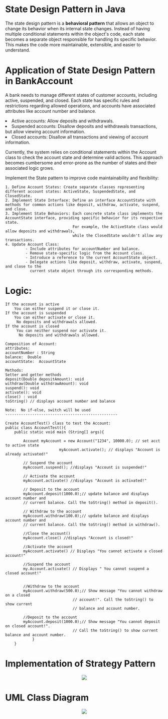 # State Design Pattern in Java

The state design pattern is a **behavioral pattern** that allows an object to change its behavior when its internal state changes. Instead of having multiple conditional statements within the object's code, each state becomes a separate object responsible for handling its specific behavior. This makes the code more maintainable, extensible, and easier to understand.

# Application of State Design Pattern in BankAccount

A bank needs to manage different states of customer accounts, including active, suspended, and closed. Each state has specific rules and restrictions regarding allowed operations, and accounts have associated attributes like account number and balance.

<li> Active accounts: Allow deposits and withdrawals. <br>
<li> Suspended accounts: Disallow deposits and withdrawals transactions, but allow viewing account information.  <br>
<li> Closed accounts: Disallow all transactions and viewing of account information. <br>

Currently, the system relies on conditional statements within the Account class to check the account state and determine valid actions. This approach becomes cumbersome and error-prone as the number of states and their associated logic grows.

Implement the State pattern to improve code maintainability and flexibility:
```
1. Define Account States: Create separate classes representing different account states: ActiveState, SuspendedState, and ClosedState.
2. Implement State Interface: Define an interface AccountState with methods for common actions like deposit, withdraw, activate, suspend, and close.
3. Implement State Behaviors: Each concrete state class implements the AccountState interface, providing specific behavior for its respective state.
                              For example, the ActiveState class would allow deposits and withdrawals,
                              while the ClosedState wouldn't allow any transactions.
4. Update Account Class:
         - Include attributes for accountNumber and balance.
         - Remove state-specific logic from the Account class.
         - Introduce a reference to the current AccountState object.
         - Delegate actions like deposit, withdraw, activate, suspend, and close to the
           current state object through its corresponding methods.

```
# Logic:

```
If the account is active
    You can either suspend it or close it.
If the account is suspended
    You can either activate or close it.
     No deposits and withdrawals allowed.
If the account is closed
     You can neither suspend nor activate it.
      No deposits and withdrawals allowed.
```
```
Composition of Account:
attributes:
accountNumber : String
balance:  Double
accountState:  AccountState

Methods:
Setter and getter methods
deposit(Double depositAmount): void
withdraw(Double withdrawAmount): void
suspend(): void
activate(): void
close() : void
toString() // displays account number and balance

Note:  No if-else, switch will be used
--------------------------------------------------
```

```
Create AccountTest() class to test the Account:
public class AccountTest(){
	public static void main (String[] args){

		Account myAccount = new Account("1234", 10000.0); // set acct to active state
                        myAccount.activate(); // displays "Account is already activated!"

		// Suspend the account
		myAccount.suspend(); //displays "Account is suspended!"

		// Activate the account
		myAccount.activate() //displays "Account is activated!"
		
		// Deposit to the account
		myAccount.deposit(1000.0);// update balance and displays account number and
		// current balance. Call the toString() method in deposit().    	                                

		// Withdraw to the account
		myAccount.withdraw(100.0);// update balance and displays account number and
		// current balance. Call the toString() method in withdraw().    	                                

		//Close the account()
		myAccount.close() //displays "Account is closed!"

		//Activate the account
		myAccount.activate() // Displays "You cannot activate a closed account!"	

		//Suspend the account
		my.Account.activate() // Displays " You cannot suspend a closed account!"


		//Withdraw to the account
		myAccount.withdraw(500.0);// Show message "You cannot withdraw on a closed
                              // account!". Call the toString() to show current
                              // balance and account number.

		//Deposit to the account
		myAccount.deposit(1000.0);// Show message "You cannot deposit on closed account!".
                              // Call the toString() to show current balance and account number.
            }
    }

```

# Implementation of Strategy Pattern

<p align="center">
  <img src="https://github.com/SG-Hangaan/StateDesignPattern-AccountTest/assets/127215110/f7ade9fc-0d54-407c-8440-aaeed78ae5d8"/>
</p>

# UML Class Diagram

<p align="center">
  <img src="https://github.com/SG-Hangaan/StateDesignPattern-BankAccount/assets/127215110/20649e85-3082-4224-8253-d9b6050aaaf9"/>
</p>
